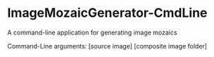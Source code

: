# ImageMozaicGenerator-CmdLine
A command-line application for generating image mozaics


Command-Line arguments: [source image] [composite image folder]

